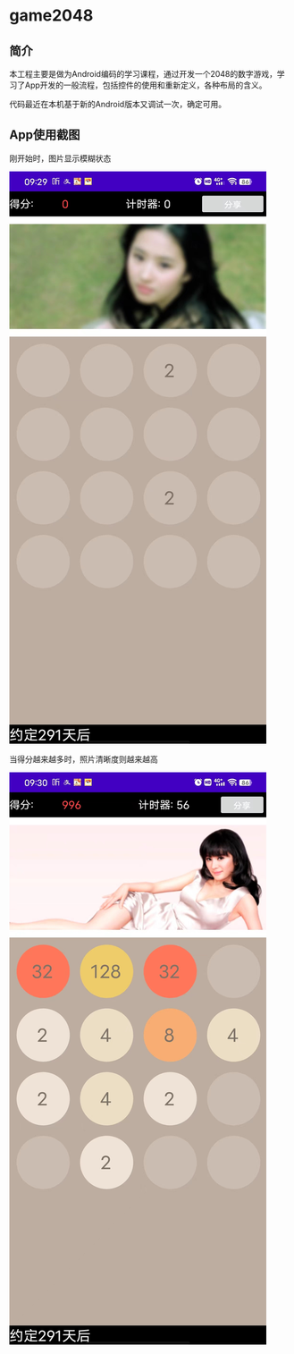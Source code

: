 # game2048
## 简介

本工程主要是做为Android编码的学习课程，通过开发一个2048的数字游戏，学习了App开发的一般流程，包括控件的使用和重新定义，各种布局的含义。

代码最近在本机基于新的Android版本又调试一次，确定可用。

## App使用截图

刚开始时，图片显示模糊状态

![1](./ScreenShots/20220814093223.jpg)



当得分越来越多时，照片清晰度则越来越高

![1](./ScreenShots/20220814093214.jpg)



